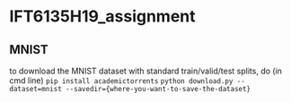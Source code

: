 # IFT6135H19_assignment

## MNIST
to download the MNIST dataset with standard train/valid/test splits, do (in cmd line)
`pip install academictorrents`
`python download.py --dataset=mnist --savedir={where-you-want-to-save-the-dataset}`
